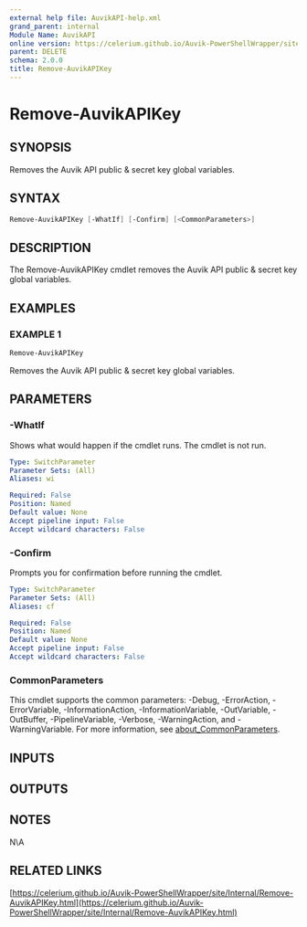 ```yaml
---
external help file: AuvikAPI-help.xml
grand_parent: internal
Module Name: AuvikAPI
online version: https://celerium.github.io/Auvik-PowerShellWrapper/site/internal/Remove-AuvikAPIKey.html
parent: DELETE
schema: 2.0.0
title: Remove-AuvikAPIKey
---
```


# Remove-AuvikAPIKey

## SYNOPSIS
Removes the Auvik API public & secret key global variables.

## SYNTAX

```powershell
Remove-AuvikAPIKey [-WhatIf] [-Confirm] [<CommonParameters>]
```

## DESCRIPTION
The Remove-AuvikAPIKey cmdlet removes the Auvik API public & secret key global variables.

## EXAMPLES

### EXAMPLE 1
```powershell
Remove-AuvikAPIKey
```

Removes the Auvik API public & secret key global variables.

## PARAMETERS

### -WhatIf
Shows what would happen if the cmdlet runs.
The cmdlet is not run.

```yaml
Type: SwitchParameter
Parameter Sets: (All)
Aliases: wi

Required: False
Position: Named
Default value: None
Accept pipeline input: False
Accept wildcard characters: False
```

### -Confirm
Prompts you for confirmation before running the cmdlet.

```yaml
Type: SwitchParameter
Parameter Sets: (All)
Aliases: cf

Required: False
Position: Named
Default value: None
Accept pipeline input: False
Accept wildcard characters: False
```

### CommonParameters
This cmdlet supports the common parameters: -Debug, -ErrorAction, -ErrorVariable, -InformationAction, -InformationVariable, -OutVariable, -OutBuffer, -PipelineVariable, -Verbose, -WarningAction, and -WarningVariable. For more information, see [about_CommonParameters](http://go.microsoft.com/fwlink/?LinkID=113216).

## INPUTS

## OUTPUTS

## NOTES
N\A

## RELATED LINKS

[https://celerium.github.io/Auvik-PowerShellWrapper/site/Internal/Remove-AuvikAPIKey.html](https://celerium.github.io/Auvik-PowerShellWrapper/site/Internal/Remove-AuvikAPIKey.html)

